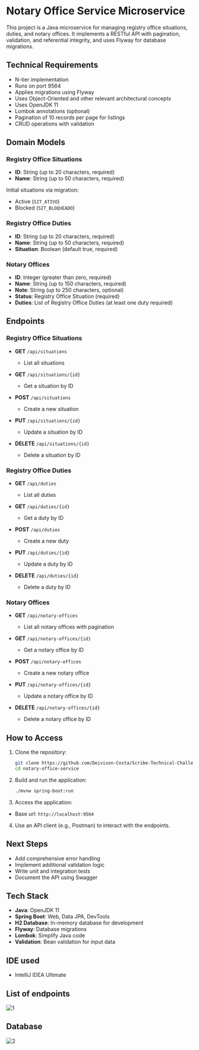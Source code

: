 # Notary Office Service Microservice

This project is a Java microservice for managing registry office situations, duties, and notary offices. It implements a RESTful API with pagination, validation, and referential integrity, and uses Flyway for database migrations.

## Technical Requirements

- N-tier implementation
- Runs on port 9564
- Applies migrations using Flyway
- Uses Object-Oriented and other relevant architectural concepts
- Uses OpenJDK 11
- Lombok annotations (optional)
- Pagination of 10 records per page for listings
- CRUD operations with validation

## Domain Models

### Registry Office Situations
- **ID**: String (up to 20 characters, required)
- **Name**: String (up to 50 characters, required)

Initial situations via migration:
- Active (`SIT_ATIVO`)
- Blocked (`SIT_BLOQUEADO`)

### Registry Office Duties
- **ID**: String (up to 20 characters, required)
- **Name**: String (up to 50 characters, required)
- **Situation**: Boolean (default true, required)

### Notary Offices
- **ID**: Integer (greater than zero, required)
- **Name**: String (up to 150 characters, required)
- **Note**: String (up to 250 characters, optional)
- **Status**: Registry Office Situation (required)
- **Duties**: List of Registry Office Duties (at least one duty required)

## Endpoints

### Registry Office Situations

- **GET** `/api/situations`
  - List all situations

- **GET** `/api/situations/{id}`
  - Get a situation by ID

- **POST** `/api/situations`
  - Create a new situation

- **PUT** `/api/situations/{id}`
  - Update a situation by ID

- **DELETE** `/api/situations/{id}`
  - Delete a situation by ID

### Registry Office Duties

- **GET** `/api/duties`
  - List all duties

- **GET** `/api/duties/{id}`
  - Get a duty by ID

- **POST** `/api/duties`
  - Create a new duty

- **PUT** `/api/duties/{id}`
  - Update a duty by ID

- **DELETE** `/api/duties/{id}`
  - Delete a duty by ID

### Notary Offices

- **GET** `/api/notary-offices`
  - List all notary offices with pagination

- **GET** `/api/notary-offices/{id}`
  - Get a notary office by ID

- **POST** `/api/notary-offices`
  - Create a new notary office

- **PUT** `/api/notary-offices/{id}`
  - Update a notary office by ID

- **DELETE** `/api/notary-offices/{id}`
  - Delete a notary office by ID

## How to Access

1. Clone the repository:
   ```bash
   git clone https://github.com/Deivison-Costa/Scribe-Technical-Challenge
   cd notary-office-service

2. Build and run the application:
   ```bash
   ./mvnw spring-boot:run

3. Access the application:
- Base url: `http://localhost:9564`

4. Use an API client (e.g., Postman) to interact with the endpoints.

## Next Steps
- Add comprehensive error handling
- Implement additional validation logic
- Write unit and integration tests
- Document the API using Swagger

## Tech Stack
- **Java**: OpenJDK 11
- **Spring Boot**: Web, Data JPA, DevTools
- **H2 Database**: In-memory database for development
- **Flyway**: Database migrations
- **Lombok**: Simplify Java code
- **Validation**: Bean validation for input data

## IDE used
- IntelliJ IDEA Ultimate

## List of endpoints
![1](https://github.com/Deivison-Costa/Scribe-Technical-Challenge/assets/112001225/0c376cc5-9822-4a6a-8085-7873cde678d9)

## Database
![2](https://github.com/Deivison-Costa/Scribe-Technical-Challenge/assets/112001225/2ce9c0cd-16e9-4d4e-b2ca-ea7a547802c7)
